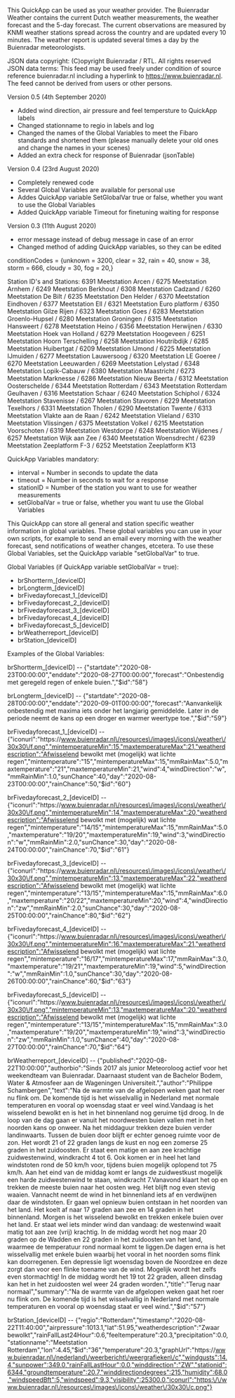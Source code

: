This QuickApp can be used as your weather provider. The Buienradar Weather contains the current Dutch weather measurements, the weather forecast and the 5-day forecast. The current observations are measured by KNMI weather stations spread across the country and are updated every 10 minutes. The weather report is updated several times a day by the Buienradar meteorologists.

JSON data copyright: (C)opyright Buienradar / RTL. All rights reserved
JSON data terms: This feed may be used freely under condition of source reference buienradar.nl including a hyperlink to https://www.buienradar.nl. The feed cannot be derived from users or other persons.

Version 0.5 (4th September 2020)
- Added wind direction, air pressure and feel tempersture to QuickApp labels
- Changed stationname to regio in labels and log
- Changed the names of the Global Variables to meet the Fibaro standards and shortened them (please manually delete your old ones and change the names in your scenes)
- Added an extra check for response of Buienradar (jsonTable)

Version 0.4 (23rd August 2020) 
- Completely renewed code
- Several Global Variables are available for personal use
- Addes QuickApp variable SetGlobalVar true or false, whether you want to use the Global Variables
- Added QuickApp variable Timeout for finetuning waiting for response

Version 0.3 (11th August 2020)
- error message instead of debug message in case of an error
- Changed method of adding QuickApp variables, so they can be edited

conditionCodes = {unknown = 3200, clear = 32, rain = 40, snow = 38, storm = 666, cloudy = 30, fog = 20,}

Station ID's and Stations: 
6391 Meetstation Arcen / 6275 Meetstation Arnhem / 6249 Meetstation Berkhout / 6308 Meetstation Cadzand / 6260 Meetstation De Bilt / 6235 Meetstation Den Helder / 6370 Meetstation Eindhoven / 6377 Meetstation Ell / 6321 Meetstation Euro platform / 6350 Meetstation Gilze Rijen / 6323 Meetstation Goes / 6283 Meetstation Groenlo-Hupsel / 6280 Meetstation Groningen / 6315 Meetstation Hansweert /  6278 Meetstation Heino /  6356 Meetstation Herwijnen /  6330 Meetstation Hoek van Holland /  6279 Meetstation Hoogeveen / 6251 Meetstation Hoorn Terschelling /  6258 Meetstation Houtribdijk / 6285 Meetstation Huibertgat / 6209 Meetstation IJmond /  6225 Meetstation IJmuiden /  6277 Meetstation Lauwersoog / 6320 Meetstation LE Goeree / 6270 Meetstation Leeuwarden / 6269 Meetstation Lelystad / 6348 Meetstation Lopik-Cabauw / 6380 Meetstation Maastricht / 6273 Meetstation Marknesse / 6286 Meetstation Nieuw Beerta / 6312 Meetstation Oosterschelde / 6344 Meetstation Rotterdam / 6343 Meetstation Rotterdam Geulhaven / 6316 Meetstation Schaar / 6240 Meetstation Schiphol / 6324 Meetstation Stavenisse / 6267 Meetstation Stavoren / 6229 Meetstation Texelhors / 6331 Meetstation Tholen / 6290 Meetstation Twente / 6313 Meetstation Vlakte aan de Raan / 6242 Meetstation Vlieland / 6310 Meetstation Vlissingen / 6375 Meetstation Volkel / 6215 Meetstation Voorschoten / 6319 Meetstation Westdorpe / 6248 Meetstation Wijdenes / 6257 Meetstation Wijk aan Zee / 6340 Meetstation Woensdrecht / 6239 Meetstation Zeeplatform F-3 / 6252 Meetstation Zeeplatform K13

QuickApp Variables mandatory:
- interval = Number in seconds to update the data
- timeout = Number in seconds to wait for a response 
- stationID = Number of the station you want to use for weather measurements
- setGlobalVar = true or false, whether you want tu use the Global Variables

This QuickApp can store all general and station specific weather information in global variables. These global variables you can use in your own scripts, for example to send an email every morning with the weather forecast, send notifications of weather changes, etcetera. To use these Global Variables, set the QuickApp variable "setGlobalVar" to true.

Global Variables (if QuickApp variable setGlobalVar = true):
- brShortterm_[deviceID]
- brLongterm_[deviceID]
- brFivedayforecast_1_[deviceID]
- brFivedayforecast_2_[deviceID]
- brFivedayforecast_3_[deviceID]
- brFivedayforecast_4_[deviceID]
- brFivedayforecast_5_[deviceID]
- brWeatherreport_[deviceID]
- brStation_[deviceID]

Examples of the Global Variables:
 
   brShortterm_[deviceID] -- {"startdate":"2020-08-23T00:00:00","enddate":"2020-08-27T00:00:00","forecast":"Onbestendig met geregeld regen of enkele buien.","$id":"58"}

   brLongterm_[deviceID] -- {"startdate":"2020-08-28T00:00:00","enddate":"2020-09-01T00:00:00","forecast":"Aanvankelijk onbestendig met maxima iets onder het langjarig gemiddelde. Later in de periode neemt de kans op een droger en warmer weertype toe.","$id":"59"}

   brFivedayforecast_1_[deviceID] -- {"iconurl":"https:\/\/www.buienradar.nl\/resources\/images\/icons\/weather\/30x30\/f.png","mintemperatureMin":15,"maxtemperatureMax":21,"weatherdescription":"Afwisselend bewolkt met (mogelijk) wat lichte regen","mintemperature":"15","mintemperatureMax":15,"mmRainMax":5.0,"maxtemperature":"21","maxtemperatureMin":21,"wind":4,"windDirection":"w","mmRainMin":1.0,"sunChance":40,"day":"2020-08-23T00:00:00","rainChance":50,"$id":"60"}
 
   brFivedayforecast_2_[deviceID] -- {"iconurl":"https:\/\/www.buienradar.nl\/resources\/images\/icons\/weather\/30x30\/f.png","mintemperatureMin":14,"maxtemperatureMax":20,"weatherdescription":"Afwisselend bewolkt met (mogelijk) wat lichte regen","mintemperature":"14\/15","mintemperatureMax":15,"mmRainMax":5.0,"maxtemperature":"19\/20","maxtemperatureMin":19,"wind":3,"windDirection":"w","mmRainMin":2.0,"sunChance":30,"day":"2020-08-24T00:00:00","rainChance":70,"$id":"61"}
 
   brFivedayforecast_3_[deviceID] -- {"iconurl":"https:\/\/www.buienradar.nl\/resources\/images\/icons\/weather\/30x30\/f.png","mintemperatureMin":13,"maxtemperatureMax":22,"weatherdescription":"Afwisselend bewolkt met (mogelijk) wat lichte regen","mintemperature":"13\/15","mintemperatureMax":15,"mmRainMax":6.0,"maxtemperature":"20\/22","maxtemperatureMin":20,"wind":4,"windDirection":"zw","mmRainMin":2.0,"sunChance":30,"day":"2020-08-25T00:00:00","rainChance":80,"$id":"62"}
 
   brFivedayforecast_4_[deviceID] -- {"iconurl":"https:\/\/www.buienradar.nl\/resources\/images\/icons\/weather\/30x30\/f.png","mintemperatureMin":16,"maxtemperatureMax":21,"weatherdescription":"Afwisselend bewolkt met (mogelijk) wat lichte regen","mintemperature":"16\/17","mintemperatureMax":17,"mmRainMax":3.0,"maxtemperature":"19\/21","maxtemperatureMin":19,"wind":5,"windDirection":"w","mmRainMin":1.0,"sunChance":30,"day":"2020-08-26T00:00:00","rainChance":60,"$id":"63"}

   brFivedayforecast_5_[deviceID] -- {"iconurl":"https:\/\/www.buienradar.nl\/resources\/images\/icons\/weather\/30x30\/f.png","mintemperatureMin":13,"maxtemperatureMax":20,"weatherdescription":"Afwisselend bewolkt met (mogelijk) wat lichte regen","mintemperature":"13\/15","mintemperatureMax":15,"mmRainMax":3.0,"maxtemperature":"19\/20","maxtemperatureMin":19,"wind":3,"windDirection":"zw","mmRainMin":1.0,"sunChance":40,"day":"2020-08-27T00:00:00","rainChance":70,"$id":"64"}

   brWeatherreport_[deviceID] -- {"published":"2020-08-22T10:00:00","authorbio":"Sinds 2017 als junior Meteoroloog actief voor het weekendteam van Buienradar. Daarnaast student van de Bachelor Bodem, Water & Atmosfeer aan de Wageningen Universiteit.","author":"Philippe Schambergen","text":"Na de warmte van de afgelopen weken gaat het roer nu flink om. De komende tijd is het wisselvallig in Nederland met normale temperaturen en vooral op woensdag staat er veel wind.Vandaag is het wisselend bewolkt en is het in het binnenland nog geruime tijd droog. In de loop van de dag gaan er vanuit het noordwesten buien vallen met in het noorden kans op onweer. Na het middaguur trekken deze buien verder landinwaarts. Tussen de buien door blijft er echter genoeg ruimte voor de zon. Het wordt 21 of 22 graden langs de kust en nog een zomerse 25 graden in het zuidoosten. Er staat een matige en aan zee krachtige zuidwestenwind, windkracht 4 tot 6. Ook komen er in heel het land windstoten rond de 50 km\/h voor, tijdens buien mogelijk oplopend tot 75 km\/h. Aan het eind van de middag komt er langs de zuidwestkust mogelijk een harde zuidwestenwind te staan, windkracht 7.Vanavond klaart het op en trekken de meeste buien naar het oosten weg. Het blijft nog even stevig waaien. Vannacht neemt de wind in het binnenland iets af en verdwijnen daar de windstoten. Er gaan wel opnieuw buien ontstaan in het noorden van het land. Het koelt af naar 17 graden aan zee en 14 graden in het binnenland.&nbsp;Morgen is het wisselend bewolkt en trekken enkele buien over het land. Er staat wel iets minder wind dan vandaag: de westenwind waait matig tot aan zee (vrij) krachtig. In de middag wordt het nog maar 20 graden op de Wadden en 22 graden in het zuidoosten van het land, waarmee de temperatuur rond normaal komt te liggen.De dagen erna is het wisselvallig met enkele buien waarbij het vooral in het noorden soms flink kan doorregenen. Een depressie ligt woensdag boven de Noordzee en deze zorgt dan voor een flinke toename van de wind. Mogelijk wordt het zelfs even stormachtig! In de middag wordt het 19 tot 22 graden, alleen dinsdag kan het in het zuidoosten wel weer 24 graden worden.","title":"Terug naar normaal","summary":"Na de warmte van de afgelopen weken gaat het roer nu flink om. De komende tijd is het wisselvallig in Nederland met normale temperaturen en vooral op woensdag staat er veel wind.","$id":"57"}

   brStation_[deviceID] -- {"regio":"Rotterdam","timestamp":"2020-08-22T11:40:00","airpressure":1013.1,"lat":51.95,"weatherdescription":"Zwaar bewolkt","rainFallLast24Hour":0.6,"feeltemperature":20.3,"precipitation":0.0,"stationname":"Meetstation Rotterdam","lon":4.45,"$id":"36","temperature":20.3,"graphUrl":"https:\/\/www.buienradar.nl\/nederland\/weerbericht\/weergrafieken\/c","windgusts":14.4,"sunpower":349.0,"rainFallLastHour":0.0,"winddirection":"ZW","stationid":6344,"groundtemperature":20.7,"winddirectiondegrees":215,"humidity":68.0,"windspeedBft":5,"windspeed":9.3,"visibility":25300.0,"iconurl":"https:\/\/www.buienradar.nl\/resources\/images\/icons\/weather\/30x30\/c.png"}

